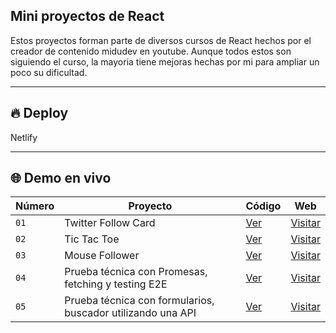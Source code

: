 ##  Mini proyectos de React

Estos proyectos forman parte de diversos cursos de React hechos por el creador de contenido midudev en youtube. 
Aunque todos estos son siguiendo el curso, la mayoria tiene mejoras hechas por mi para ampliar un poco su dificultad.

---

## 🔥 Deploy

Netlify

---

## 🌐 Demo en vivo

| Número | Proyecto | Código | Web |
| --- | --- | --- | --- |
| `01` | Twitter Follow Card | [Ver](/projects/01-card/) | [Visitar](https://precious-tiramisu-fc70f7.netlify.app/) |
| `02` | Tic Tac Toe | [Ver](/projects/02-tic-tac-toe/) | [Visitar](https://superb-mousse-9c3806.netlify.app/) |
| `03` | Mouse Follower | [Ver](/projects/03-mouse-follower) | [Visitar](https://comforting-jelly-6a6674.netlify.app/) |
| `04` | Prueba técnica con Promesas, fetching y testing E2E | [Ver](/projects/04-react-prueba-tecnica) | [Visitar](https://elaborate-brigadeiros-885e0a.netlify.app/) |
| `05` | Prueba técnica con formularios, buscador utilizando una API | [Ver](/projects/05-react-buscador-peliculas) | [Visitar](https://famous-klepon-53ef5f.netlify.app/)|
